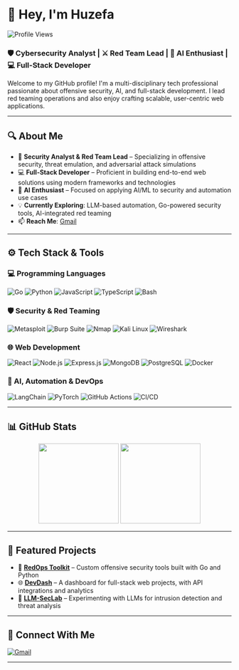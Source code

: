 # 👋 Hey, I'm Huzefa
![Profile Views](https://komarev.com/ghpvc/?username=Huzefa1122&color=blue)
### 🛡️ Cybersecurity Analyst | ⚔️ Red Team Lead | 🤖 AI Enthusiast | 💻 Full-Stack Developer

Welcome to my GitHub profile! I'm a multi-disciplinary tech professional passionate about offensive security, AI, and full-stack development. I lead red teaming operations and also enjoy crafting scalable, user-centric web applications.

---

## 🔍 About Me

- 🔐 **Security Analyst & Red Team Lead** – Specializing in offensive security, threat emulation, and adversarial attack simulations
- 💻 **Full-Stack Developer** – Proficient in building end-to-end web solutions using modern frameworks and technologies
- 🤖 **AI Enthusiast** – Focused on applying AI/ML to security and automation use cases
- 💡 **Currently Exploring**: LLM-based automation, Go-powered security tools, AI-integrated red teaming
- 📫 **Reach Me**: [Gmail](mailto:101study.man101@gmail.com)

---

## ⚙️ Tech Stack & Tools

### 💻 Programming Languages
![Go](https://img.shields.io/badge/-Go-blue?style=flat-square&logo=go)
![Python](https://img.shields.io/badge/-Python-black?style=flat-square&logo=python)
![JavaScript](https://img.shields.io/badge/-JavaScript-yellow?style=flat-square&logo=javascript)
![TypeScript](https://img.shields.io/badge/-TypeScript-blue?style=flat-square&logo=typescript)
![Bash](https://img.shields.io/badge/-Bash-black?style=flat-square&logo=gnu-bash)

### 🛡️ Security & Red Teaming
![Metasploit](https://img.shields.io/badge/-Metasploit-500000?style=flat-square)
![Burp Suite](https://img.shields.io/badge/-Burp_Suite-orange?style=flat-square)
![Nmap](https://img.shields.io/badge/-Nmap-black?style=flat-square)
![Kali Linux](https://img.shields.io/badge/-Kali_Linux-black?style=flat-square&logo=kali-linux)
![Wireshark](https://img.shields.io/badge/-Wireshark-2c3e50?style=flat-square&logo=wireshark)

### 🌐 Web Development
![React](https://img.shields.io/badge/-React-black?style=flat-square&logo=react)
![Node.js](https://img.shields.io/badge/-Node.js-green?style=flat-square&logo=node.js)
![Express.js](https://img.shields.io/badge/-Express-black?style=flat-square&logo=express)
![MongoDB](https://img.shields.io/badge/-MongoDB-green?style=flat-square&logo=mongodb)
![PostgreSQL](https://img.shields.io/badge/-PostgreSQL-blue?style=flat-square&logo=postgresql)
![Docker](https://img.shields.io/badge/-Docker-blue?style=flat-square&logo=docker)

### 🧠 AI, Automation & DevOps
![LangChain](https://img.shields.io/badge/-LangChain-gray?style=flat-square)
![PyTorch](https://img.shields.io/badge/-PyTorch-red?style=flat-square&logo=pytorch)
![GitHub Actions](https://img.shields.io/badge/-GitHub_Actions-black?style=flat-square&logo=github-actions)
![CI/CD](https://img.shields.io/badge/-CI/CD-blue?style=flat-square&logo=github)

---

## 📊 GitHub Stats

<p align="center">
  <img src="https://github-readme-stats.vercel.app/api?username=Huzefa1122&show_icons=true&theme=tokyonight&count_private=true" height="180"/>
  <img src="https://github-readme-stats.vercel.app/api/top-langs/?username=Huzefa1122&layout=compact&theme=tokyonight" height="180"/>
</p>

---

## 🧰 Featured Projects

- 🔧 **[RedOps Toolkit](https://github.com/yourusername/redops-toolkit)** – Custom offensive security tools built with Go and Python
- 🌐 **[DevDash](https://github.com/yourusername/devdash)** – A dashboard for full-stack web projects, with API integrations and analytics
- 🧠 **[LLM-SecLab](https://github.com/yourusername/llm-seclab)** – Experimenting with LLMs for intrusion detection and threat analysis

---



## 🔗 Connect With Me

[![Gmail](https://img.shields.io/badge/-Email-D14836?style=flat-square&logo=gmail&logoColor=white)](mailto:101study.man101@gmail.com)

---


